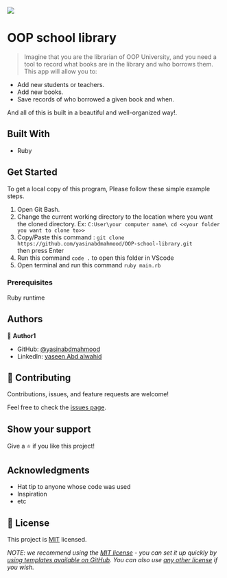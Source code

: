 ![](https://img.shields.io/badge/Microverse-blueviolet)

# OOP school library

> Imagine that you are the librarian of OOP University, and you need a tool to record what books are in the library and who borrows them. This app  will allow you to:

- Add new students or teachers.
- Add new books.
- Save records of who borrowed a given book and when.

And all of this is built in a beautiful and well-organized way!.


## Built With

- Ruby





## Get Started

To get a local copy of this program, Please follow these simple example steps.

1. Open Git Bash.
2. Change the current working directory to the location where you want the cloned directory.
   Ex: `C:User\your computer name\ cd <<your folder you want to clone to>>`
3. Copy/Paste this command : `git clone https://github.com/yasinabdmahmood/OOP-school-library.git`  
   then press Enter
4. Run this command `code .` to open this folder in VScode
5. Open terminal and run this command `ruby main.rb`

### Prerequisites

Ruby runtime





## Authors

👤 **Author1**

- GitHub: [@yasinabdmahmood](https://github.com/yasinabdmahmood)
- LinkedIn: [yaseen Abd alwahid](https://www.linkedin.com/in/yaseen-abdalwahid/)



## 🤝 Contributing

Contributions, issues, and feature requests are welcome!

Feel free to check the [issues page](https://github.com/yasinabdmahmood/OOP-school-library/issues).

## Show your support

Give a ⭐️ if you like this project!

## Acknowledgments

- Hat tip to anyone whose code was used
- Inspiration
- etc

## 📝 License

This project is [MIT](./LICENSE) licensed.

_NOTE: we recommend using the [MIT license](https://choosealicense.com/licenses/mit/) - you can set it up quickly by [using templates available on GitHub](https://docs.github.com/en/communities/setting-up-your-project-for-healthy-contributions/adding-a-license-to-a-repository). You can also use [any other license](https://choosealicense.com/licenses/) if you wish._

